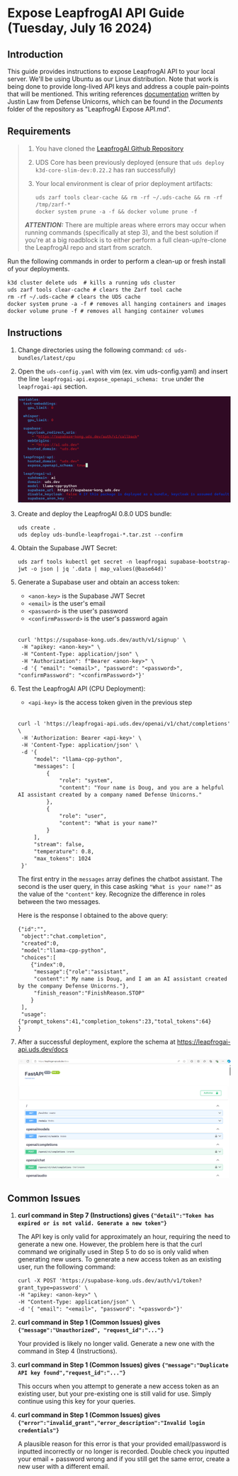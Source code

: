 # Expose LeapfrogAI API Guide (Tuesday, July 16 2024)

## Introduction

This guide provides instructions to expose LeapfrogAI API to your local server. We'll be using Ubuntu as our Linux distribution. Note that work is being done to provide long-lived API keys and address a couple pain-points that will be mentioned. This writing references [documentation](Documents/LeapfrogAI%20Expose%20API.md
) written by Justin Law from Defense Unicorns, which can be found in the *Documents* folder of the repository as "LeapfrogAI Expose API.md".

## Requirements
> 1) You have cloned the [LeapfrogAI Github Repository](https://github.com/defenseunicorns/leapfrogai.git)
> 2) UDS Core has been previously deployed (ensure that `uds deploy k3d-core-slim-dev:0.22.2` has ran successfully)
> 
> 3) Your local environment is clear of prior deployment artifacts:
>     ```
>     uds zarf tools clear-cache && rm -rf ~/.uds-cache && rm -rf /tmp/zarf-*
>     docker system prune -a -f && docker volume prune -f
>     ```
>     
> ***ATTENTION:***
> There are multiple areas where errors may occur when running commands (specifically at step 3), and the best solution if you're at a big roadblock is to either perform a full clean-up/re-clone the LeapfrogAI repo and start from scratch.

Run the following commands in order to perform a clean-up or fresh install of your deployments.

```
k3d cluster delete uds  # kills a running uds cluster
uds zarf tools clear-cache # clears the Zarf tool cache
rm -rf ~/.uds-cache # clears the UDS cache
docker system prune -a -f # removes all hanging containers and images
docker volume prune -f # removes all hanging container volumes
```

## Instructions

1) Change directories using the following command: `cd uds-bundles/latest/cpu`

2) Open the `uds-config.yaml` with vim (ex. vim uds-config.yaml) and insert the line `leapfrogai-api.expose_openapi_schema: true` under the `leapfrogai-api` section.

   ![UDS_Config](Images/images_leapfrogai_api_guide/uds-config.png)

4) Create and deploy the LeapfrogAI 0.8.0 UDS bundle:
   ```
   uds create .
   uds deploy uds-bundle-leapfrogai-*.tar.zst --confirm
   ```
5) Obtain the Supabase JWT Secret:
   ```
   uds zarf tools kubectl get secret -n leapfrogai supabase-bootstrap-jwt -o json | jq '.data | map_values(@base64d)'
   ```
6) Generate a Supabase user and obtain an access token:
   - `<anon-key>` is the Supabase JWT Secret
   - `<email>` is the user's email
   - `<password>` is the user's password
   - `<confirmPassword>` is the user's password again
   <br/><br/>
   ```
   curl 'https://supabase-kong.uds.dev/auth/v1/signup' \
    -H "apikey: <anon-key>" \
    -H "Content-Type: application/json" \
    -H "Authorization": f"Bearer <anon-key>" \
    -d '{ "email": "<email>", "password": "<password>", "confirmPassword": "<confirmPassword>"}'
   ```
7) Test the LeapfrogAI API (CPU Deployment):
   - `<api-key>` is the access token given in the previous step
   <br/><br/>
   ```
   curl -l 'https://leapfrogai-api.uds.dev/openai/v1/chat/completions' \
    -H 'Authorization: Bearer <api-key>' \
    -H 'Content-Type: application/json' \
    -d '{
        "model": "llama-cpp-python",
        "messages": [
            {
                "role": "system",
                "content": "Your name is Doug, and you are a helpful AI assistant created by a company named Defense Unicorns."
            },
            {
                "role": "user",
                "content": "What is your name?"
            }
        ],
        "stream": false,
        "temperature": 0.8,
        "max_tokens": 1024
    }'
   ```
  
   The first entry in the `messages` array defines the chatbot assistant. The second is the user query, in this case asking `"What is your name?"` as the value of the `"content"` key. Recognize the difference      in roles between the two messages.

   Here is the response I obtained to the above query:
   ```
   {"id":"",
    "object":"chat.completion",
    "created":0,
    "model":"llama-cpp-python",
    "choices":[
       {"index":0,
        "message":{"role":"assistant",
        "content":" My name is Doug, and I am an AI assistant created by the company Defense Unicorns."},
        "finish_reason":"FinishReason.STOP"
       }
    ],
    "usage":{"prompt_tokens":41,"completion_tokens":23,"total_tokens":64}
   }
   ```
   
9) After a successful deployment, explore the schema at https://leapfrogai-api.uds.dev/docs

   ![Swagger Schema](Images/images_leapfrogai_api_guide/swagger_leapfrogai_schema.png)

## Common Issues

1) **curl command in Step 7 (Instructions) gives `{"detail":"Token has expired or is not valid. Generate a new token"}`**

   The API key is only valid for approximately an hour, requiring the need to generate a new one. However, the problem here is that the curl command we originally used in Step 5 to do so is only valid when generating new users. To generate a new access token as an existing user, run the following command:

    ```
   curl -X POST 'https://supabase-kong.uds.dev/auth/v1/token?grant_type=password' \
    -H "apikey: <anon-key>" \
    -H "Content-Type: application/json" \
    -d '{ "email": "<email>", "password": "<password>"}'
   ```
  
2) **curl command in Step 1 (Common Issues) gives `{"message":"Unauthorized", "request_id":"..."}`**

   Your provided <anon-key> is likely no longer valid. Generate a new one with the command in Step 4 (Instructions).
   
3) **curl command in Step 1 (Common Issues) gives `{"message":"Duplicate API key found","request_id":"..."}`**

   This occurs when you attempt to generate a new access token as an existing user, but your pre-existing one is still valid for use. Simply continue using this key for your queries.
   
4) **curl command in Step 1 (Common Issues) gives `{"error":"invalid_grant","error_description":"Invalid login credentials"}`**

   A plausible reason for this error is that your provided email/password is inputted incorrectly or no longer is recorded. Double check you inputted your email + password wrong and if you still get the same error, create a new user with a different email.



